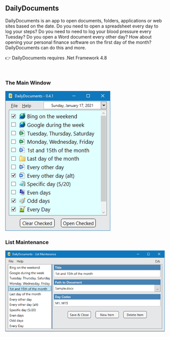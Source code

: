 ## DailyDocuments

DailyDocuments is an app to open documents, folders, applications or web sites based on the date. Do you need to open a spreadsheet every day to log your steps? Do you need to need to log your blood pressure every Tuesday? Do you open a Word document every other day? How about opening your personal finance software on the first day of the month? DailyDocuments can do this and more.

👉 DailyDocuments requires .Net Framework 4.8

<br />

### The Main Window
![DailyDocuments screenshot](https://github.com/Timthreetwelve/DailyDocuments/blob/main/Images/DailyDocuments.png?raw=true)

### List Maintenance
![DailyDocuments screenshot](https://github.com/Timthreetwelve/DailyDocuments/blob/main/Images/DailyDocuments2.png?raw=true)